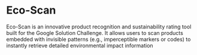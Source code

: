 # Eco-Scan
Eco-Scan is an innovative product recognition and sustainability rating tool built for the Google Solution Challenge. It allows users to scan products embedded with invisible patterns (e.g., imperceptible markers or codes) to instantly retrieve detailed environmental impact information
